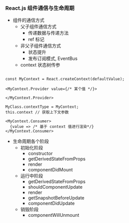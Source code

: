 ### React.js 组件通信与生命周期

- 组件的通信方式
    + 父子组件通信方式
        - 传递数据与传递方法
        - ref 标记
    + 非父子组件通信方式
        - 状态提升
        - 发布订阅模式, EventBus
    + context 状态树传参

```ecmascript 6

const MyContext = React.createContext(defaultValue);

<MyContext.Provider value={/* 某个值 */}>

</MyContext.Provider>

MyClass.contextType = MyContext;
this.context // 获取上下文参数

<MyContext.Consumer>
  {value => /* 基于 context 值进行渲染*/}
</MyContext.Consumer>

```
- 生命周期各个阶段
    + 初始化阶段
        - constructor
        - getDerivedStateFromProps
        - render
        - componentDidMount
    + 运行中阶段
        - getDerivedStateFromProps
        - shouldComponentUpdate
        - render
        - getSnapshotBeforeUpdate
        - componentDidUpdate
    + 销毁阶段
        - componentWillUnmount
